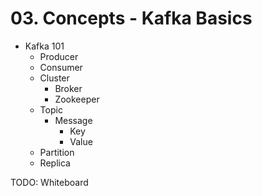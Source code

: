 # 03. Concepts - Kafka Basics

- Kafka 101
  - Producer
  - Consumer
  - Cluster
    - Broker
    - Zookeeper
  - Topic
    - Message
      - Key
      - Value
  - Partition
  - Replica

TODO: Whiteboard

